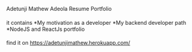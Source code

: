 Adetunji Mathew Adeola Resume Portfolio

####
it contains 
*My motivation as a developer
*My backend developer path
*NodeJS and ReactJs portfolio

####
find it on https://adetunjimathew.herokuapp.com/
